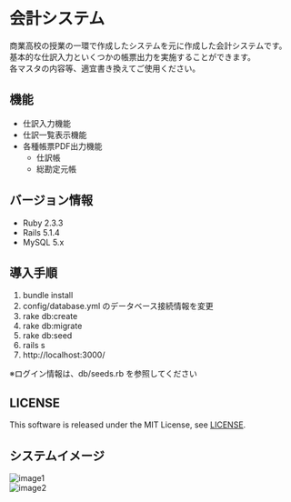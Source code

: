 会計システム
====
商業高校の授業の一環で作成したシステムを元に作成した会計システムです。  
基本的な仕訳入力といくつかの帳票出力を実施することができます。  
各マスタの内容等、適宜書き換えてご使用ください。


## 機能
* 仕訳入力機能  
* 仕訳一覧表示機能
* 各種帳票PDF出力機能
  * 仕訳帳
  * 総勘定元帳


## バージョン情報
* Ruby 2.3.3
* Rails 5.1.4
* MySQL 5.x

## 導入手順
1. bundle install
2. config/database.yml のデータベース接続情報を変更
3. rake db:create
4. rake db:migrate
5. rake db:seed
6. rails s
7. http://localhost:3000/

  ※ログイン情報は、db/seeds.rb を参照してください

## LICENSE

This software is released under the MIT License, see [LICENSE](https://github.com/wit-seg/kaikei/blob/master/LICENSE).

## システムイメージ
![image1](https://user-images.githubusercontent.com/37394007/38126520-1f405560-342c-11e8-9e7e-154b855b1055.png)  
![image2](https://user-images.githubusercontent.com/37394007/38126521-1f6c34b4-342c-11e8-8989-208e505aee70.png)
